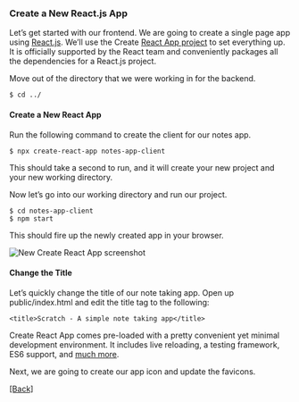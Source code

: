 ### **Create a New React.js App**
Let’s get started with our frontend. We are going to create a single page app using [React.js](https://facebook.github.io/react/). We’ll use the Create [React App project](https://github.com/facebookincubator/create-react-app) to set everything up. It is officially supported by the React team and conveniently packages all the dependencies for a React.js project.

Move out of the directory that we were working in for the backend.

```
$ cd ../
```

#### Create a New React App
Run the following command to create the client for our notes app.

```
$ npx create-react-app notes-app-client
```

This should take a second to run, and it will create your new project and your new working directory.

Now let’s go into our working directory and run our project.

```
$ cd notes-app-client
$ npm start
```

This should fire up the newly created app in your browser.

![New Create React App screenshot](https://d33wubrfki0l68.cloudfront.net/9ae9e3c18c0e24f717eb03d396673094db90906b/ed39f/assets/new-create-react-app.png)

#### Change the Title
Let’s quickly change the title of our note taking app. Open up public/index.html and edit the title tag to the following:

```
<title>Scratch - A simple note taking app</title>
```

Create React App comes pre-loaded with a pretty convenient yet minimal development environment. It includes live reloading, a testing framework, ES6 support, and [much more](https://github.com/facebookincubator/create-react-app#why-use-this).

Next, we are going to create our app icon and update the favicons.


[[Back]](https://github.com/jspHansen/serverless-react-aws)
